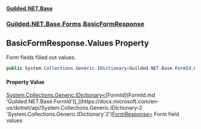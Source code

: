 #### [Guilded.NET.Base](Guilded_NET_Base.md 'Guilded.NET.Base')
### [Guilded.NET.Base.Forms](Guilded_NET_Base.md#Guilded_NET_Base_Forms 'Guilded.NET.Base.Forms').[BasicFormResponse](BasicFormResponse.md 'Guilded.NET.Base.Forms.BasicFormResponse')
## BasicFormResponse.Values Property
Form fields filled out values.  
```csharp
public System.Collections.Generic.IDictionary<Guilded.NET.Base.FormId,Guilded.NET.Base.Forms.FormResponse> Values { get; set; }
```
#### Property Value
[System.Collections.Generic.IDictionary&lt;](https://docs.microsoft.com/en-us/dotnet/api/System.Collections.Generic.IDictionary-2 'System.Collections.Generic.IDictionary`2')[FormId](FormId.md 'Guilded.NET.Base.FormId')[,](https://docs.microsoft.com/en-us/dotnet/api/System.Collections.Generic.IDictionary-2 'System.Collections.Generic.IDictionary`2')[FormResponse](FormResponse.md 'Guilded.NET.Base.Forms.FormResponse')[&gt;](https://docs.microsoft.com/en-us/dotnet/api/System.Collections.Generic.IDictionary-2 'System.Collections.Generic.IDictionary`2')
Form field values
